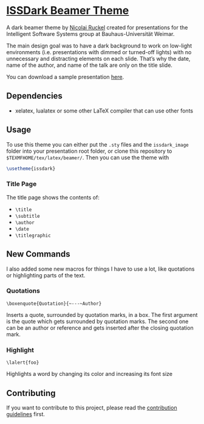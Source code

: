 # [ISSDark Beamer Theme](https://github.com/NicolaiRuckel/issdark-beamer-theme)
A dark beamer theme by [Nicolai Ruckel](https://github.com/NicolaiRuckel)
created for presentations for the Intelligent Software Systems group at
Bauhaus-Universität Weimar.

The main design goal was to have a dark background to work on low-light
environments (i.e. presentations with dimmed or turned-off lights) with no
unnecessary and distracting elements on each slide. That’s why the date, name of
the author, and name of the talk are only on the title slide.

You can download a sample presentation
[here][sample presentation].

## Dependencies
* xelatex, lualatex or some other LaTeX compiler that can use other fonts

## Usage
To use this theme you can either put the `.sty` files and the `issdark_image`
folder into your presentation root folder, or clone this repository to
`$TEXMFHOME/tex/latex/beamer/`.
Then you can use the theme with

```tex
\usetheme{issdark}
```

### Title Page
The title page shows the contents of:

* `\title`
* `\subtitle`
* `\author`
* `\date`
* `\titlegraphic`

## New Commands
I also added some new macros for things I have to use a lot, like quotations or
highlighting parts of the text.

### Quotations
`\boxenquote{Quotation}{~---~Author}`

Inserts a quote, surrounded by quotation marks, in a box.
The first argument is the quote which gets surrounded by quotation marks.
The second one can be an author or reference and gets inserted after the
closing quotation mark.

### Highlight
`\lalert{foo}`

Highlights a word by changing its color and increasing its font size

[sample presentation]: https://github.com/NicolaiRuckel/issdark-beamer-theme/files/2808243/sample.pdf

## Contributing
If you want to contribute to this project, please read the [contribution
guidelines](CONTRIBUTING.md) first.
